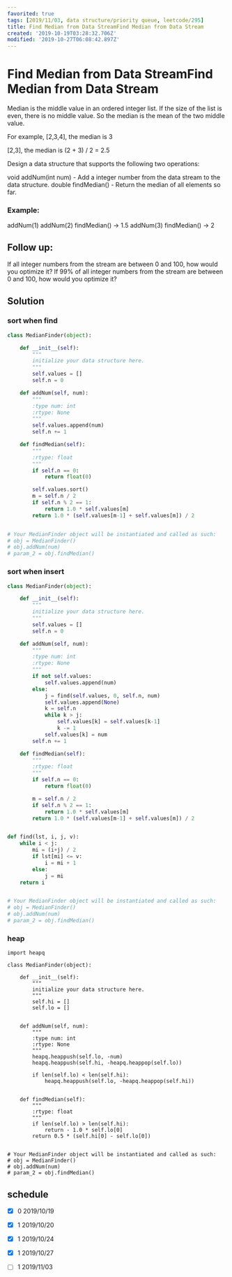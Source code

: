 ```yaml
---
favorited: true
tags: [2019/11/03, data structure/priority queue, leetcode/295]
title: Find Median from Data StreamFind Median from Data Stream
created: '2019-10-19T03:28:32.706Z'
modified: '2019-10-27T06:08:42.897Z'
---
```


# Find Median from Data StreamFind Median from Data Stream

Median is the middle value in an ordered integer list. If the size of the list is even, there is no middle value. So the median is the mean of the two middle value.

For example,
[2,3,4], the median is 3

[2,3], the median is (2 + 3) / 2 = 2.5

Design a data structure that supports the following two operations:

void addNum(int num) - Add a integer number from the data stream to the data structure.
double findMedian() - Return the median of all elements so far.
 

### Example:

addNum(1)
addNum(2)
findMedian() -> 1.5
addNum(3) 
findMedian() -> 2
 

## Follow up:

If all integer numbers from the stream are between 0 and 100, how would you optimize it?
If 99% of all integer numbers from the stream are between 0 and 100, how would you optimize it?

## Solution

### sort when find

```python
class MedianFinder(object):

    def __init__(self):
        """
        initialize your data structure here.
        """
        self.values = []
        self.n = 0

    def addNum(self, num):
        """
        :type num: int
        :rtype: None
        """
        self.values.append(num)
        self.n += 1

    def findMedian(self):
        """
        :rtype: float
        """
        if self.n == 0:
            return float(0)

        self.values.sort()
        m = self.n / 2
        if self.n % 2 == 1:
            return 1.0 * self.values[m]
        return 1.0 * (self.values[m-1] + self.values[m]) / 2


# Your MedianFinder object will be instantiated and called as such:
# obj = MedianFinder()
# obj.addNum(num)
# param_2 = obj.findMedian()

```

### sort when insert

```python
class MedianFinder(object):

    def __init__(self):
        """
        initialize your data structure here.
        """
        self.values = []
        self.n = 0

    def addNum(self, num):
        """
        :type num: int
        :rtype: None
        """
        if not self.values:
            self.values.append(num)
        else:
            j = find(self.values, 0, self.n, num)
            self.values.append(None)
            k = self.n
            while k > j:
                self.values[k] = self.values[k-1]
                k -= 1
            self.values[k] = num
        self.n += 1

    def findMedian(self):
        """
        :rtype: float
        """
        if self.n == 0:
            return float(0)

        m = self.n / 2
        if self.n % 2 == 1:
            return 1.0 * self.values[m]
        return 1.0 * (self.values[m-1] + self.values[m]) / 2


def find(lst, i, j, v):
    while i < j:
        mi = (i+j) / 2
        if lst[mi] <= v:
            i = mi + 1
        else:
            j = mi
    return i


# Your MedianFinder object will be instantiated and called as such:
# obj = MedianFinder()
# obj.addNum(num)
# param_2 = obj.findMedian()


```

### heap

```
import heapq

class MedianFinder(object):

    def __init__(self):
        """
        initialize your data structure here.
        """
        self.hi = []
        self.lo = []
        

    def addNum(self, num):
        """
        :type num: int
        :rtype: None
        """
        heapq.heappush(self.lo, -num)
        heapq.heappush(self.hi, -heapq.heappop(self.lo))
        
        if len(self.lo) < len(self.hi):
            heapq.heappush(self.lo, -heapq.heappop(self.hi))
        

    def findMedian(self):
        """
        :rtype: float
        """
        if len(self.lo) > len(self.hi):
            return - 1.0 * self.lo[0]
        return 0.5 * (self.hi[0] - self.lo[0])


# Your MedianFinder object will be instantiated and called as such:
# obj = MedianFinder()
# obj.addNum(num)
# param_2 = obj.findMedian()
```



## schedule

* [x] 0 2019/10/19
* [x] 1 2019/10/20
* [x] 1 2019/10/24
* [x] 1 2019/10/27
* [ ] 1 2019/11/03

